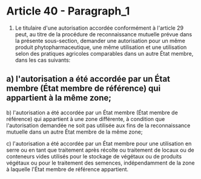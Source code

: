 # Article 40 - Paragraph_1

1. Le titulaire d'une autorisation accordée conformément à l'article 29 peut, au titre de la procédure de reconnaissance mutuelle prévue dans la présente sous-section, demander une autorisation pour un même produit phytopharmaceutique, une même utilisation et une utilisation selon des pratiques agricoles comparables dans un autre État membre, dans les cas suivants:

a) l'autorisation a été accordée par un État membre (État membre de référence) qui appartient à la même zone;
---


b) l'autorisation a été accordée par un État membre (État membre de référence) qui appartient à une zone différente, à condition que l'autorisation demandée ne soit pas utilisée aux fins de la reconnaissance mutuelle dans un autre État membre de la même zone;

c) l'autorisation a été accordée par un État membre pour une utilisation en serre ou en tant que traitement après récolte ou traitement de locaux ou de conteneurs vides utilisés pour le stockage de végétaux ou de produits végétaux ou pour le traitement des semences, indépendamment de la zone à laquelle l'État membre de référence appartient.